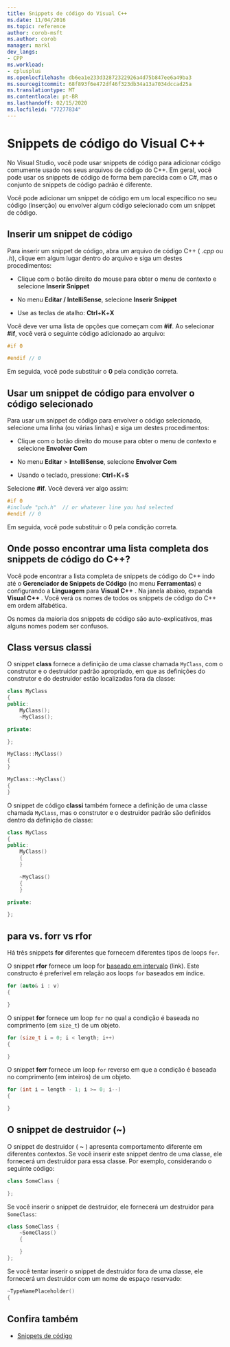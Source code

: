 ```yaml
---
title: Snippets de código do Visual C++
ms.date: 11/04/2016
ms.topic: reference
author: corob-msft
ms.author: corob
manager: markl
dev_langs:
- CPP
ms.workload:
- cplusplus
ms.openlocfilehash: db6ea1e233d32872322926a4d75b847ee6a49ba3
ms.sourcegitcommit: 68f893f6e472df46f323db34a13a7034dccad25a
ms.translationtype: MT
ms.contentlocale: pt-BR
ms.lasthandoff: 02/15/2020
ms.locfileid: "77277834"
---
```

# <a name="visual-c-code-snippets"></a>Snippets de código do Visual C++

No Visual Studio, você pode usar snippets de código para adicionar código comumente usado nos seus arquivos de código do C++. Em geral, você pode usar os snippets de código de forma bem parecida com o C#, mas o conjunto de snippets de código padrão é diferente.

Você pode adicionar um snippet de código em um local específico no seu código (inserção) ou envolver algum código selecionado com um snippet de código.

## <a name="insert-a-code-snippet"></a>Inserir um snippet de código

Para inserir um snippet de código, abra um arquivo de código C++ ( *.cpp* ou *.h*), clique em algum lugar dentro do arquivo e siga um destes procedimentos:

- Clique com o botão direito do mouse para obter o menu de contexto e selecione **Inserir Snippet**

- No menu **Editar / IntelliSense**, selecione **Inserir Snippet**

- Use as teclas de atalho: **Ctrl**+**K**+**X**

Você deve ver uma lista de opções que começam com **#if**. Ao selecionar **#if**, você verá o seguinte código adicionado ao arquivo:

```cpp
#if 0

#endif // 0
```

Em seguida, você pode substituir o **0** pela condição correta.

## <a name="use-a-code-snippet-to-surround-selected-code"></a>Usar um snippet de código para envolver o código selecionado

Para usar um snippet de código para envolver o código selecionado, selecione uma linha (ou várias linhas) e siga um destes procedimentos:

- Clique com o botão direito do mouse para obter o menu de contexto e selecione **Envolver Com**

- No menu **Editar** > **IntelliSense**, selecione **Envolver Com**

- Usando o teclado, pressione: **Ctrl**+**K**+**S**

Selecione **#if**. Você deverá ver algo assim:

```cpp
#if 0
#include "pch.h"  // or whatever line you had selected
#endif // 0
```

Em seguida, você pode substituir o 0 pela condição correta.

## <a name="where-can-i-find-a-complete-list-of-the-c-code-snippets"></a>Onde posso encontrar uma lista completa dos snippets de código do C++?

Você pode encontrar a lista completa de snippets de código do C++ indo até o **Gerenciador de Snippets de Código** (no menu **Ferramentas**) e configurando a **Linguagem** para **Visual C++** . Na janela abaixo, expanda **Visual C++** . Você verá os nomes de todos os snippets de código do C++ em ordem alfabética.

Os nomes da maioria dos snippets de código são auto-explicativos, mas alguns nomes podem ser confusos.

## <a name="class-vs-classi"></a>Class versus classi

O snippet **class** fornece a definição de uma classe chamada `MyClass`, com o construtor e o destruidor padrão apropriado, em que as definições do construtor e do destruidor estão localizadas fora da classe:

```cpp
class MyClass
{
public:
    MyClass();
    ~MyClass();

private:

};

MyClass::MyClass()
{
}

MyClass::~MyClass()
{
}
```

O snippet de código **classi** também fornece a definição de uma classe chamada `MyClass`, mas o construtor e o destruidor padrão são definidos dentro da definição de classe:

```cpp
class MyClass
{
public:
    MyClass()
    {
    }

    ~MyClass()
    {
    }

private:

};
```

## <a name="for-vs-forr-vs-rfor"></a>para vs. forr vs rfor

Há três snippets **for** diferentes que fornecem diferentes tipos de loops `for`.

O snippet **rfor** fornece um loop for [baseado em intervalo](/cpp/cpp/range-based-for-statement-cpp) (link). Este constructo é preferível em relação aos loops `for` baseados em índice.

```cpp
for (auto& i : v)
{

}
```

O snippet **for** fornece um loop `for` no qual a condição é baseada no comprimento (em `size_t`) de um objeto.

```cpp
for (size_t i = 0; i < length; i++)
{

}
```

O snippet **forr** fornece um loop `for` reverso em que a condição é baseada no comprimento (em inteiros) de um objeto.

```cpp
for (int i = length - 1; i >= 0; i--)
{

}
```

## <a name="the-destructor-snippet-"></a>O snippet de destruidor (~)

O snippet de destruidor ( **~** ) apresenta comportamento diferente em diferentes contextos. Se você inserir este snippet dentro de uma classe, ele fornecerá um destruidor para essa classe. Por exemplo, considerando o seguinte código:

```cpp
class SomeClass {

};
```

Se você inserir o snippet de destruidor, ele fornecerá um destruidor para `SomeClass`:

```cpp
class SomeClass {
    ~SomeClass()
    {

    }
};
```

Se você tentar inserir o snippet de destruidor fora de uma classe, ele fornecerá um destruidor com um nome de espaço reservado:

```cpp
~TypeNamePlaceholder()
{
```

## <a name="see-also"></a>Confira também

- [Snippets de código](../ide/code-snippets.md)